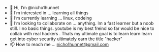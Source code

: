 - 👋 Hi, I’m @nicho1hunnet
- 👀 I’m interested in ... learning all things 
- 🌱 I’m currently learning ... linux, codeing  
- 💞️ I’m looking to collaborate on ... anything. Im a fast learner but a noob still. I no basic things. youtube is my best freind so far would be nice to collab with real hackers . Thats my ultimate goal is to learn learn learn get into cyber security ultimately earn the title "hacker"
- 📫 How to reach me ... nicho1hunnet@gmail.com

<!---
nicho1hunnet/nicho1hunnet is a ✨ special ✨ repository because its `README.md` (this file) appears on your GitHub profile.
You can click the Preview link to take a look at your changes.
--->
